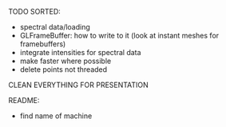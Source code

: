 TODO SORTED:
- spectral data/loading
- GLFrameBuffer: how to write to it (look at instant meshes for framebuffers)
- integrate intensities for spectral data
- make faster where possible
- delete points not threaded

CLEAN EVERYTHING FOR PRESENTATION

README:
- find name of machine